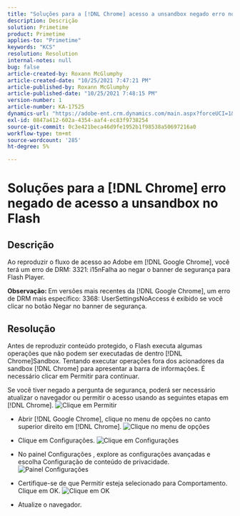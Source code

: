 ```yaml
---
title: "Soluções para a [!DNL Chrome] acesso a unsandbox negado erro no Flash"
description: Descrição
solution: Primetime
product: Primetime
applies-to: "Primetime"
keywords: "KCS"
resolution: Resolution
internal-notes: null
bug: false
article-created-by: Roxann McGlumphy
article-created-date: "10/25/2021 7:47:21 PM"
article-published-by: Roxann McGlumphy
article-published-date: "10/25/2021 7:48:15 PM"
version-number: 1
article-number: KA-17525
dynamics-url: "https://adobe-ent.crm.dynamics.com/main.aspx?forceUCI=1&pagetype=entityrecord&etn=knowledgearticle&id=6a57365a-cc35-ec11-b6e6-000d3a3485ea"
exl-id: 0847a412-602a-4354-aaf4-ec83f9738254
source-git-commit: 0c3e421beca46d9fe1952b1f98538a50697216a0
workflow-type: tm+mt
source-wordcount: '285'
ht-degree: 5%

---
```


# Soluções para a [!DNL Chrome] erro negado de acesso a unsandbox no Flash

## Descrição


Ao reproduzir o fluxo de acesso ao Adobe em [!DNL Google Chrome], você terá um erro de DRM: 3321: i15nFalha ao negar o banner de segurança para Flash Player.

<b>Observação: </b>Em versões mais recentes da [!DNL Google Chrome], um erro de DRM mais específico: 3368: UserSettingsNoAccess é exibido se você clicar no botão Negar no banner de segurança.


## Resolução


Antes de reproduzir conteúdo protegido, o Flash executa algumas operações que não podem ser executadas de dentro [!DNL Chrome]Sandbox. Tentando executar operações fora dos acionadores da sandbox [!DNL Chrome] para apresentar a barra de informações. É necessário clicar em Permitir para continuar.

Se você tiver negado a pergunta de segurança, poderá ser necessário atualizar o navegador ou permitir o acesso usando as seguintes etapas em [!DNL Chrome].
![Clique em Permitir](https://helpx.adobe.com/content/dam/help/en/adobe-access/kb/error-3321/jcr%3acontent/main-pars/image/chrome_infobar.png "Clique em Permitir")
- Abrir [!DNL Google Chrome], clique no menu de opções no canto superior direito em [!DNL Chrome].
   ![Clique no menu de opções](https://helpx.adobe.com/content/dam/help/en/adobe-access/kb/error-3321/jcr%3acontent/main-pars/procedure/proc_par/step_0/step_par/image/setting_menu.png "Clique no menu de opções")


- Clique em Configurações.
   ![Clique em Configurações](https://helpx.adobe.com/content/dam/help/en/adobe-access/kb/error-3321/jcr%3acontent/main-pars/procedure/proc_par/step_1/step_par/image/3.jpg "Clique em Configurações")


- No painel Configurações , explore as configurações avançadas e escolha Configuração de conteúdo de privacidade.
   ![Painel Configurações](https://helpx.adobe.com/content/dam/help/en/adobe-access/kb/error-3321/jcr%3acontent/main-pars/procedure/proc_par/step_2/step_par/image/5.jpg "Painel Configurações")


- Certifique-se de que Permitir esteja selecionado para Comportamento. Clique em OK.
   ![Clique em OK](https://helpx.adobe.com/content/dam/help/en/adobe-access/kb/error-3321/jcr%3acontent/main-pars/procedure/proc_par/step_3/step_par/image/unsandbox_settings.png "Clique em OK")


- Atualize o navegador.





<br><br>

